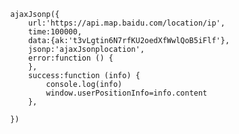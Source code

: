 


<pre>
    <code>
        ajaxJsonp({
            url:'https://api.map.baidu.com/location/ip',
            time:100000,
            data:{ak:'t3vLgtin6N7rfKU2oedXfWwlQoB5iFlf'},
            jsonp:'ajaxJsonplocation',
            error:function () {
            },
            success:function (info) {
                console.log(info)
                window.userPositionInfo=info.content
            },

        })
    </code>
</pre>